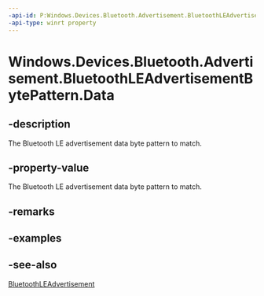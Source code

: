 ----api-id: P:Windows.Devices.Bluetooth.Advertisement.BluetoothLEAdvertisementBytePattern.Data
-api-type: winrt property
---<!-- Property syntaxpublic Windows.Storage.Streams.IBuffer Data { get;  set; }--># Windows.Devices.Bluetooth.Advertisement.BluetoothLEAdvertisementBytePattern.Data## -descriptionThe Bluetooth LE advertisement data byte pattern to match.## -property-valueThe Bluetooth LE advertisement data byte pattern to match.## -remarks## -examples## -see-also[BluetoothLEAdvertisement](bluetoothleadvertisement.md)